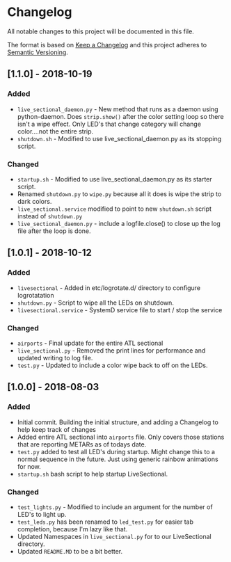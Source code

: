 # Changelog

All notable changes to this project will be documented in this file.

The format is based on [Keep a Changelog](http://keepachangelog.com/en/1.0.0/)
and this project adheres to [Semantic Versioning](http://semver.org/spec/v2.0.0.html).

## [1.1.0] - 2018-10-19

### Added

- `live_sectional_daemon.py` - New method that runs as a daemon using python-daemon. Does `strip.show()` after the color setting loop so there isn't a wipe effect.  Only LED's that change category will change color....not the entire strip.
- `shutdown.sh` - Modified to use live_sectional_daemon.py as its stopping script.

### Changed

- `startup.sh` - Modified to use live_sectional_daemon.py as its starter script.
- Renamed `shutdown.py` to `wipe.py` because all it does is wipe the strip to dark colors.
- `live_sectional.service` modified to point to new `shutdown.sh` script instead of `shutdown.py`
- `live_sectional_daemon.py` - include a logfile.close() to close up the log file after the loop is done.

## [1.0.1] - 2018-10-12

### Added

- `livesectional` - Added in etc/logrotate.d/ directory to configure logrotatation
- `shutdown.py` - Script to wipe all the LEDs on shutdown.
- `livesectional.service` - SystemD service file to start / stop the service

### Changed

- `airports` - Final update for the entire ATL sectional
- `live_sectional.py` - Removed the print lines for performance and updated writing to log file.
- `test.py` - Updated to include a color wipe back to off on the LEDs.


## [1.0.0] - 2018-08-03

### Added

- Initial commit. Building the initial structure, and adding a Changelog to help keep track of changes
- Added entire ATL sectional into `airports` file.  Only covers those stations that are reporting METARs as of todays date.
- `test.py` added to test all LED's during startup.  Might change this to a normal sequence in the future. Just using generic rainbow animations for now.
- `startup.sh` bash script to help startup LiveSectional.

### Changed

- `test_lights.py` - Modified to include an argument for the number of LED's to light up.
- `test_leds.py` has been renamed to `led_test.py` for easier tab completion, because I'm lazy like that.
- Updated Namespaces in `live_sectional.py` for to our LiveSectional directory.
- Updated `README.MD` to be a bit better.
